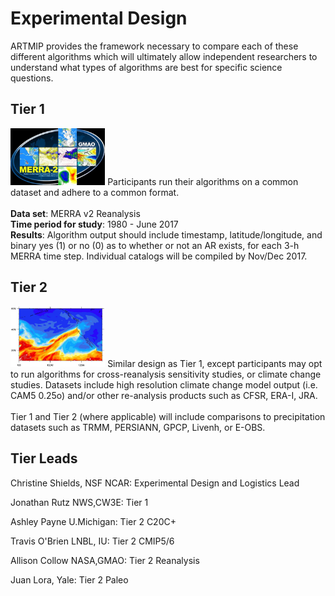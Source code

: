 # Experimental Design
ARTMIP provides the framework necessary to compare each of these different algorithms which will ultimately allow independent researchers to understand what types of algorithms are best for specific science questions.

## Tier 1
<img src="images/Experimental01-MERRA-2.jpeg" width="30%">
Participants run their algorithms on a common dataset and adhere to a common format.<br><br>
<b>Data set</b>: MERRA v2 Reanalysis<br>
<b>Time period for study</b>: 1980 - June 2017<br>
<b>Results</b>: Algorithm output should include timestamp, latitude/longitude, and binary yes (1) or no (0) as to whether or not an AR exists, for each 3-h MERRA time step. Individual catalogs will be compiled by Nov/Dec 2017.<br>

## Tier 2
<img src="images/Experimental02-AR-CAM5.jpeg" width="30%">
Similar design as Tier 1, except participants may opt to run algorithms for cross-reanalysis sensitivity studies, or climate change studies. Datasets include high resolution climate change model output (i.e. CAM5 0.25o) and/or other re-analysis products such as CFSR, ERA-I, JRA.<br><br>
Tier 1 and Tier 2 (where applicable) will include comparisons to precipitation datasets such as TRMM, PERSIANN, GPCP, Livenh, or E-OBS.<br>

## Tier Leads
Christine Shields, NSF NCAR: Experimental Design and Logistics Lead

Jonathan Rutz NWS,CW3E: Tier 1

Ashley Payne U.Michigan: Tier 2 C20C+

Travis O'Brien LNBL, IU: Tier 2 CMIP5/6

Allison Collow NASA,GMAO:  Tier 2 Reanalysis

Juan Lora, Yale:  Tier 2 Paleo
